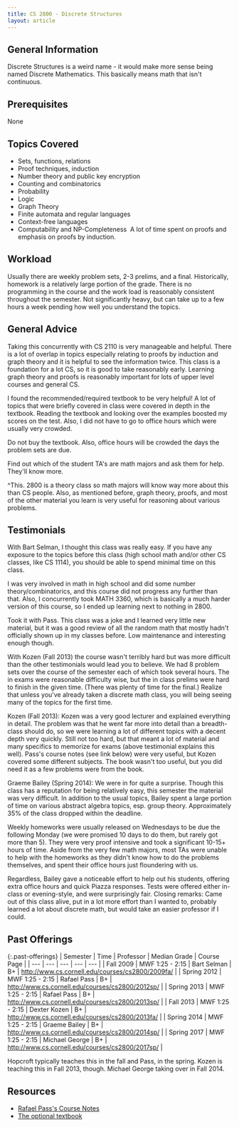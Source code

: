 ```yaml
---
title: CS 2800 - Discrete Structures
layout: article
---
```


## General Information

Discrete Structures is a weird name - it would make more sense being named Discrete Mathematics. This basically means math that isn't continuous.

## Prerequisites

None

## Topics Covered

 - Sets, functions, relations 
 - Proof techniques, induction 
 - Number theory and public key encryption
 - Counting and combinatorics 
 - Probability 
 - Logic 
 - Graph Theory 
 - Finite automata and regular languages 
 - Context-free languages 
 - Computability and NP-Completeness 
A lot of time spent on proofs and emphasis on proofs by induction.

## Workload

Usually there are weekly problem sets, 2-3 prelims, and a final. Historically, homework is a relatively large portion of the grade. There is no programming in the course and the work load is reasonably consistent throughout the semester. Not significantly heavy, but can take up to a few hours a week pending how well you understand the topics.

## General Advice

Taking this concurrently with CS 2110 is very manageable and helpful. There is a lot of overlap in topics especially relating to proofs by induction and graph theory and it is helpful to see the information twice. This class is a foundation for a lot CS, so it is good to take reasonably early. Learning graph theory and proofs is reasonably important for lots of upper level courses and general CS.

I found the recommended/required textbook to be very helpful! A lot of topics that were briefly covered in class were covered in depth in the textbook. Reading the textbook and looking over the examples boosted my scores on the test. Also, I did not have to go to office hours which were usually very crowded.

Do not buy the textbook. Also, office hours will be crowded the days the problem sets are due.

Find out which of the student TA's are math majors and ask them for help. They'll know more.

^This. 2800 is a theory class so math majors will know way more about this than CS people. Also, as mentioned before, graph theory, proofs, and most of the other material you learn is very useful for reasoning about various problems.

## Testimonials

With Bart Selman, I thought this class was really easy. If you have any exposure to the topics before this class (high school math and/or other CS classes, like CS 1114), you should be able to spend minimal time on this class.

I was very involved in math in high school and did some number theory/combinatorics, and this course did not progress any further than that. Also, I concurrently took MATH 3360, which is basically a much harder version of this course, so I ended up learning next to nothing in 2800.

Took it with Pass. This class was a joke and I learned very little new material, but it was a good review of all the random math that mostly hadn't officially shown up in my classes before. Low maintenance and interesting enough though.

With Kozen (Fall 2013) the course wasn't terribly hard but was more difficult than the other testimonials would lead you to believe. We had 8 problem sets over the course of the semester each of which took several hours. The in exams were reasonable difficulty wise, but the in class prelims were hard to finish in the given time. (There was plenty of time for the final.) Realize that unless you've already taken a discrete math class, you will being seeing many of the topics for the first time.

Kozen (Fall 2013): Kozen was a very good lecturer and explained everything in detail. The problem was that he went far more into detail than a breadth-class should do, so we were learning a lot of different topics with a decent depth very quickly. Still not too hard, but that meant a lot of material and many specifics to memorize for exams (above testimonial explains this well). Pass's course notes (see link below) were very useful, but Kozen covered some different subjects. The book wasn't too useful, but you did need it as a few problems were from the book.

Graeme Bailey (Spring 2014): We were in for quite a surprise. Though this class has a reputation for being relatively easy, this semester the material was very difficult. In addition to the usual topics, Bailey spent a large portion of time on various abstract algebra topics, esp. group theory. Approximately 35% of the class dropped within the deadline.

Weekly homeworks were usually released on Wednesdays to be due the following Monday (we were promised 10 days to do them, but rarely got more than 5). They were very proof intensive and took a significant 10-15+ hours of time. Aside from the very few math majors, most TAs were unable to help with the homeworks as they didn't know how to do the problems themselves, and spent their office hours just floundering with us.

Regardless, Bailey gave a noticeable effort to help out his students, offering extra office hours and quick Piazza responses. Tests were offered either in-class or evening-style, and were surprisingly fair. Closing remarks: Came out of this class alive, put in a lot more effort than I wanted to, probably learned a lot about discrete math, but would take an easier professor if I could.

## Past Offerings

{:.past-offerings}
| Semester | Time | Professor | Median Grade | Course Page |
| --- | --- | --- | --- | --- |
| Fall 2009 | MWF 1:25 - 2:15 | Bart Selman | B+ | <http://www.cs.cornell.edu/courses/cs2800/2009fa/> |
| Spring 2012 | MWF 1:25 - 2:15 | Rafael Pass | B+ | <http://www.cs.cornell.edu/courses/cs2800/2012sp/> |
| Spring 2013 | MWF 1:25 - 2:15 | Rafael Pass | B+ | <http://www.cs.cornell.edu/courses/cs2800/2013sp/> |
| Fall 2013 | MWF 1:25 - 2:15 | Dexter Kozen | B+ | <http://www.cs.cornell.edu/courses/cs2800/2013fa/> |
| Spring 2014 | MWF 1:25 - 2:15 | Graeme Bailey | B+ | <http://www.cs.cornell.edu/courses/cs2800/2014sp/> |
| Spring 2017 | MWF 1:25 - 2:15 | Michael George | B+ | <http://www.cs.cornell.edu/courses/cs2800/2017sp/> |

Hopcroft typically teaches this in the fall and Pass, in the spring. Kozen is teaching this in Fall 2013, though. Michael George taking over in Fall 2014.

## Resources

 - [Rafael Pass's Course Notes](http://www.cs.cornell.edu/~rafael/discmath.pdf )
 - [The optional textbook](https://dl.dropboxusercontent.com/u/17206876/Discrete%20Mathematics%20and%20its%20Applications%20-%20Rosen%20-%206th%20edition%202007.pdf)

